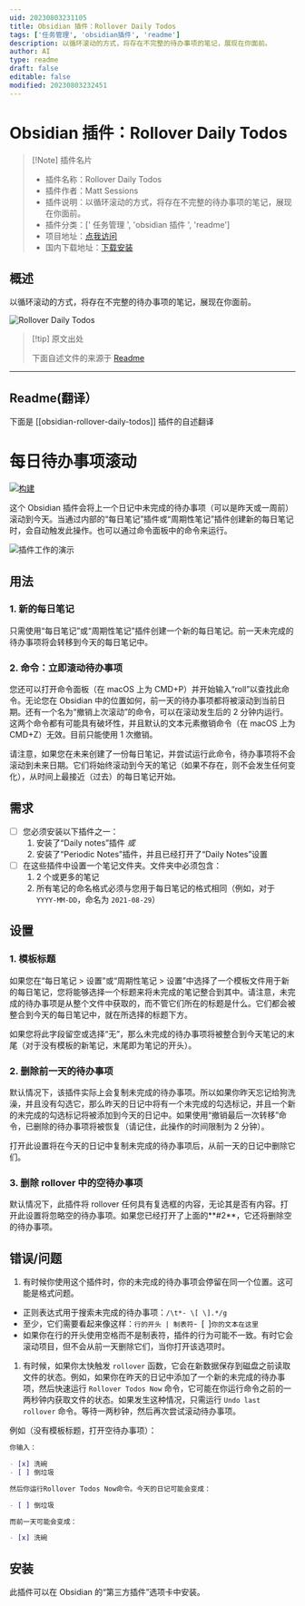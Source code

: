 ```yaml
---
uid: 20230803231105
title: Obsidian 插件：Rollover Daily Todos
tags: ['任务管理', 'obsidian插件', 'readme']
description: 以循环滚动的方式，将存在不完整的待办事项的笔记，展现在你面前。
author: AI
type: readme
draft: false
editable: false
modified: 20230803232451
---
```


# Obsidian 插件：Rollover Daily Todos

> [!Note] 插件名片
> - 插件名称：Rollover Daily Todos
> - 插件作者：Matt Sessions
> - 插件说明：以循环滚动的方式，将存在不完整的待办事项的笔记，展现在你面前。
> - 插件分类：[' 任务管理 ', 'obsidian 插件 ', 'readme']
> - 项目地址：[点我访问](https://github.com/shichongrui/obsidian-rollover-daily-todos)
> - 国内下载地址：[下载安装](https://pkmer.cn/products/plugin/pluginMarket/?obsidian-rollover-daily-todos)

## 概述

以循环滚动的方式，将存在不完整的待办事项的笔记，展现在你面前。

![Rollover Daily Todos](https://cdn.pkmer.cn/covers/obsidian-rollover-daily-todos.GIF!pkmer)

> [!tip] 原文出处
>
>下面自述文件的来源于 [Readme](https://ghproxy.net/https://raw.githubusercontent.com/lumoe/obsidian-rollover-daily-todos/master/README.md)
>

---

## Readme(翻译）

下面是 [[obsidian-rollover-daily-todos]] 插件的自述翻译

# 每日待办事项滚动

[![构建](https://github.com/lumoe/obsidian-rollover-daily-todos/actions/workflows/ci.yml/badge.svg)](https://github.com/lumoe/obsidian-rollover-daily-todos/actions/workflows/ci.yml)

这个 Obsidian 插件会将上一个日记中未完成的待办事项（可以是昨天或一周前）滚动到今天。当通过内部的“每日笔记”插件或“周期性笔记”插件创建新的每日笔记时，会自动触发此操作。也可以通过命令面板中的命令来运行。

![插件工作的演示](./demo.gif)

## 用法

### 1. 新的每日笔记

只需使用“每日笔记”或“周期性笔记”插件创建一个新的每日笔记。前一天未完成的待办事项将会转移到今天的每日笔记中。

### 2. 命令：立即滚动待办事项

您还可以打开命令面板（在 macOS 上为 CMD+P）并开始输入“roll”以查找此命令。无论您在 Obsidian 中的位置如何，前一天的待办事项都将被滚动到当前日期。还有一个名为“撤销上次滚动”的命令，可以在滚动发生后的 2 分钟内运行。这两个命令都有可能具有破坏性，并且默认的文本元素撤销命令（在 macOS 上为 CMD+Z）无效。目前只能使用 1 次撤销。

请注意，如果您在未来创建了一份每日笔记，并尝试运行此命令，待办事项将不会滚动到未来日期。它们将始终滚动到今天的笔记（如果不存在，则不会发生任何变化），从时间上最接近（过去）的每日笔记开始。

## 需求

- [ ] 您必须安装以下插件之一：
  1. 安装了“Daily notes”插件 _或_
  2. 安装了“Periodic Notes”插件，并且已经打开了“Daily Notes”设置
- [ ] 在这些插件中设置一个笔记文件夹。文件夹中必须包含：
  1. 2 个或更多的笔记
  2. 所有笔记的命名格式必须与您用于每日笔记的格式相同（例如，对于 `YYYY-MM-DD`，命名为 `2021-08-29`）

## 设置

### 1. 模板标题

如果您在“每日笔记 > 设置”或“周期性笔记 > 设置”中选择了一个模板文件用于新的每日笔记，您将能够选择一个标题来将未完成的笔记整合到其中。请注意，未完成的待办事项是从整个文件中获取的，而不管它们所在的标题是什么。它们都会被整合到今天的每日笔记中，就在所选择的标题下方。

如果您将此字段留空或选择“无”，那么未完成的待办事项将被整合到今天笔记的末尾（对于没有模板的新笔记，末尾即为笔记的开头）。

### 2. 删除前一天的待办事项

默认情况下，该插件实际上会复制未完成的待办事项。所以如果你昨天忘记给狗洗澡，并且没有勾选它，那么昨天的日记中将有一个未完成的勾选标记，并且一个新的未完成的勾选标记将被添加到今天的日记中。如果使用“撤销最后一次转移”命令，已删除的待办事项将被恢复（请记住，此操作的时间限制为 2 分钟）。

打开此设置将在今天的日记中复制未完成的待办事项后，从前一天的日记中删除它们。

### 3. 删除 rollover 中的空待办事项

默认情况下，此插件将 rollover 任何具有复选框的内容，无论其是否有内容。打开此设置将忽略空的待办事项。如果您已经打开了上面的**#2**，它还将删除空的待办事项。

## 错误/问题

1. 有时候你使用这个插件时，你的未完成的待办事项会停留在同一个位置。这可能是格式问题。

- 正则表达式用于搜索未完成的待办事项：`/\t*- \[ \].*/g`
- 至少，它们需要看起来像这样：`行的开头 | 制表符`-` `[` `]`你的文本在这里`
- 如果你在行的开头使用空格而不是制表符，插件的行为可能不一致。有时它会滚动项目，但不会从前一天删除它们，当你打开该选项时。

1. 有时候，如果你太快触发 `rollover` 函数，它会在新数据保存到磁盘之前读取文件的状态。例如，如果你在昨天的日记中添加了一个新的未完成的待办事项，然后快速运行 `Rollover Todos Now` 命令，它可能在你运行命令之前的一两秒钟内获取文件的状态。如果发生这种情况，只需运行 `Undo last rollover` 命令。等待一两秒钟，然后再次尝试滚动待办事项。

例如（没有模板标题，打开空待办事项）：

```markdown
你输入：

- [x] 洗碗
- [ ] 倒垃圾

然后你运行Rollover Todos Now命令。今天的日记可能会变成：

- [ ] 倒垃圾

而前一天可能会变成：

- [x] 洗碗
```

## 安装

此插件可以在 Obsidian 的“第三方插件”选项卡中安装。
